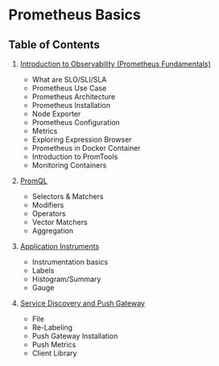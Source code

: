 # Prometheus Basics

## Table of Contents

1. [Introduction to Observability (Prometheus Fundamentals)](./Basics/01-Introduction-to-Observability.md)
   - What are SLO/SLI/SLA
   - Prometheus Use Case
   - Prometheus Architecture
   - Prometheus Installation
   - Node Exporter
   - Prometheus Configuration
   - Metrics
   - Exploring Expression Browser
   - Prometheus in Docker Container
   - Introduction to PromTools
   - Monitoring Containers

2. [PromQL](./Basics/02-PromQL.md)
   - Selectors & Matchers
   - Modifiers
   - Operators
   - Vector Matchers
   - Aggregation

3. [Application Instruments](./Basics/03-Application-Instruments.md)
   - Instrumentation basics
   - Labels
   - Histogram/Summary
   - Gauge

4. [Service Discovery and Push Gateway](./Basics/04-Service-Discovery-and-Push-Gateway.md)
   - File
   - Re-Labeling
   - Push Gateway Installation
   - Push Metrics
   - Client Library




